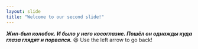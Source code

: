```yaml
---
layout: slide
title: "Welcome to our second slide!"
---
```

***Жил-был колобок. И было у него косоглазие. Пошёл он однажды куда глаза глядят и порвался.*** 😆
Use the left arrow to go back!
